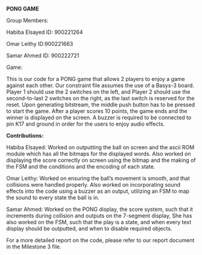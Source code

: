 **PONG GAME**

Group Members:

Habiba Elsayed ID: 900221264

Omar Leithy ID:900221663

Samar Ahmed ID: 900222721

Game:

This is our code for a PONG game that allows 2 players to enjoy a game against each other. Our constraint file assumes the use of a Basys-3 board. Player 1 should use the 2 switches on the left, and Player 2 should use the second-to-last 2 switches on the right, as the last switch is reserved for the reset. Upon generating bitstream, the middle push button has to be pressed to start the game. After a player scores 10 points, the game ends and the winner is displayed on the screen.
A buzzer is required to be connected to pin K17 and ground in order for the users to enjoy audio effects.

**Contributions:**

Habiba Elsayed: Worked on outputting the ball on screen and the ascii ROM module which has all the bitmaps for the displayed words. Also worked on displaying the score correctly on screen using the bitmap and the making of the FSM and the conditions and the encoding of each state. 

Omar Leithy: Worked on ensuring the ball’s movement is smooth, and that collisions were handled properly. Also worked on incorporating sound effects into the code using a buzzer as an output, utilizing an FSM to map the sound to every state the ball is in.

Samar Ahmed: Worked on the PONG display, the score system, such that it increments during collision and outputs on the 7-segment display, She has also worked on the FSM, such that the play is a state, and when every text display should be outputted, and when to disable required objects.

For a more detailed report on the code, please refer to our report document in the Milestone 3 file.
